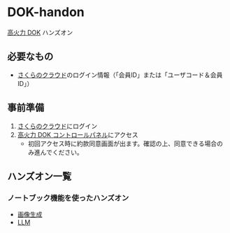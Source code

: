 # DOK-handon

[高火力 DOK](https://www.sakura.ad.jp/koukaryoku-dok/) ハンズオン

## 必要なもの

- [さくらのクラウド](https://cloud.sakura.ad.jp/)のログイン情報（「会員ID」または「ユーザコード＆会員ID」）

## 事前準備

1. [さくらのクラウド](https://cloud.sakura.ad.jp/)にログイン
1. [高火力 DOK コントロールパネル](https://secure.sakura.ad.jp/koukaryoku-container/)にアクセス
    - 初回アクセス時に約款同意画面が出ます。確認の上、同意できる場合のみ進んでください。

## ハンズオン一覧

### ノートブック機能を使ったハンズオン

- [画像生成](./notebook/image-generation.ipynb)
- [LLM](./notebook/llm.ipynb)

